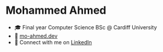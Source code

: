 # Mohammed Ahmed

- 🎓 Final year Computer Science BSc @ Cardiff University
- 🔗 [mo-ahmed.dev](https://mo-ahmed.dev/)
- 🤝 Connect with me on [LinkedIn](https://linkedin.com/in/moahmed0987)
